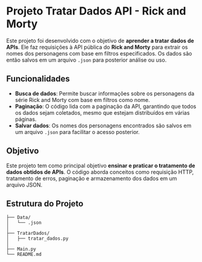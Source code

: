 # Projeto Tratar Dados API - Rick and Morty

Este projeto foi desenvolvido com o objetivo de **aprender a tratar dados de APIs**. Ele faz requisições à API pública do **Rick and Morty** para extrair os nomes dos personagens com base em filtros especificados. Os dados são então salvos em um arquivo `.json` para posterior análise ou uso.

## Funcionalidades

- **Busca de dados**: Permite buscar informações sobre os personagens da série Rick and Morty com base em filtros como nome.
- **Paginação**: O código lida com a paginação da API, garantindo que todos os dados sejam coletados, mesmo que estejam distribuídos em várias páginas.
- **Salvar dados**: Os nomes dos personagens encontrados são salvos em um arquivo `.json` para facilitar o acesso posterior.

## Objetivo

Este projeto tem como principal objetivo **ensinar e praticar o tratamento de dados obtidos de APIs**. O código aborda conceitos como requisição HTTP, tratamento de erros, paginação e armazenamento dos dados em um arquivo JSON.

## Estrutura do Projeto

```
├── Data/
│   └── .json
│
├── TratarDados/
│   ├── tratar_dados.py
│
├── Main.py
└── README.md
```
